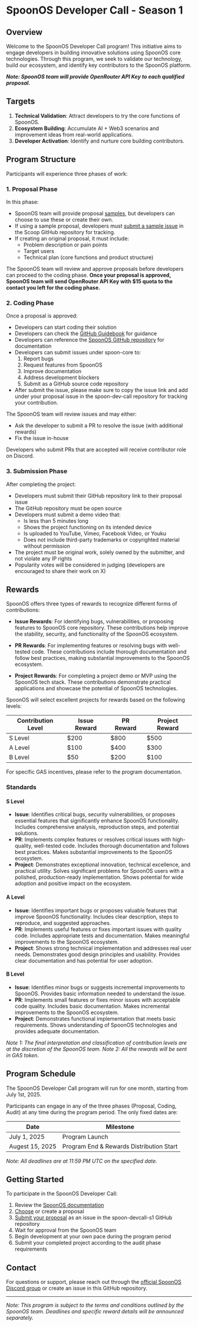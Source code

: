# SpoonOS Developer Call - Season 1

## Overview

Welcome to the SpoonOS Developer Call program! This initiative aims to engage developers in building innovative solutions using SpoonOS core technologies. Through this program, we seek to validate our technology, build our ecosystem, and identify key contributors to the SpoonOS platform.

**_Note: SpoonOS team will provide OpenRouter API Key to each qualified proposal._**

## Targets

1. **Technical Validation**: Attract developers to try the core functions of SpoonOS.
2. **Ecosystem Building**: Accumulate AI + Web3 scenarios and improvement ideas from real-world applications.
3. **Developer Activation**: Identify and nurture core building contributors.

## Program Structure

Participants will experience three phases of work:

### 1. Proposal Phase

In this phase:

- SpoonOS team will provide proposal [samples](./Proposal_Samples/), but developers can choose to use these or create their own.
- If using a sample proposal, developers must [submit a sample issue](https://github.com/XSpoonAi/spoon-devcall-s1/issues) in the Scoop GitHub repository for tracking.
- If creating an original proposal, it must include:
  - Problem description or pain points
  - Target users
  - Technical plan (core functions and product structure)

The SpoonOS team will review and approve proposals before developers can proceed to the coding phase.
**Once your proposal is approved, SpoonOS team will send OpenRouter API Key with $15 quota to the contact you left for the coding phase.**

### 2. Coding Phase

Once a proposal is approved:

- Developers can start coding their solution
- Developers can check the [GitHub Guidebook](https://x.com/SpoonOS_ai/status/1939987670215885039) for guidance
- Developers can reference the [SpoonOS GitHub repository](https://github.com/XSpoonAi/spoon-core) for documentation
- Developers can submit issues under spoon-core to:
  1. Report bugs
  2. Request features from SpoonOS
  3. Improve documentation
  4. Address development blockers
  5. Submit as a GitHub source code repository
- After submit the issue, please make sure to copy the issue link and add under your proposal issue in the spoon-dev-call repository for tracking your contribution.

The SpoonOS team will review issues and may either:

- Ask the developer to submit a PR to resolve the issue (with additional rewards)
- Fix the issue in-house

Developers who submit PRs that are accepted will receive contributor role on Discord.

### 3. Submission Phase

After completing the project:

- Developers must submit their GitHub repository link to their proposal issue
- The GitHub repository must be open source
- Developers must submit a demo video that:
  - Is less than 5 minutes long
  - Shows the project functioning on its intended device
  - Is uploaded to YouTube, Vimeo, Facebook Video, or Youku
  - Does not include third-party trademarks or copyrighted material without permission
- The project must be original work, solely owned by the submitter, and not violate any IP rights
- Popularity votes will be considered in judging (developers are encouraged to share their work on X)

## Rewards

SpoonOS offers three types of rewards to recognize different forms of contributions:

- **Issue Rewards**: For identifying bugs, vulnerabilities, or proposing features to SpoonOS core repository. These contributions help improve the stability, security, and functionality of the SpoonOS ecosystem.

- **PR Rewards**: For implementing features or resolving bugs with well-tested code. These contributions include thorough documentation and follow best practices, making substantial improvements to the SpoonOS ecosystem.

- **Project Rewards**: For completing a project demo or MVP using the SpoonOS tech stack. These contributions demonstrate practical applications and showcase the potential of SpoonOS technologies.

SpoonOS will select excellent projects for rewards based on the following levels:

| Contribution Level | Issue Reward | PR Reward | Project Reward |
| ------------------ | ------------ | --------- | -------------- |
| S Level            | $200         | $800      | $500           |
| A Level            | $100         | $400      | $300           |
| B Level            | $50          | $200      | $100           |

For specific GAS incentives, please refer to the program documentation.

### Standards

#### S Level

- **Issue**: Identifies critical bugs, security vulnerabilities, or proposes essential features that significantly enhance SpoonOS functionality. Includes comprehensive analysis, reproduction steps, and potential solutions.
- **PR**: Implements complex features or resolves critical issues with high-quality, well-tested code. Includes thorough documentation and follows best practices. Makes substantial improvements to the SpoonOS ecosystem.
- **Project**: Demonstrates exceptional innovation, technical excellence, and practical utility. Solves significant problems for SpoonOS users with a polished, production-ready implementation. Shows potential for wide adoption and positive impact on the ecosystem.

#### A Level

- **Issue**: Identifies important bugs or proposes valuable features that improve SpoonOS functionality. Includes clear description, steps to reproduce, and suggested approaches.
- **PR**: Implements useful features or fixes important issues with quality code. Includes appropriate tests and documentation. Makes meaningful improvements to the SpoonOS ecosystem.
- **Project**: Shows strong technical implementation and addresses real user needs. Demonstrates good design principles and usability. Provides clear documentation and has potential for user adoption.

#### B Level

- **Issue**: Identifies minor bugs or suggests incremental improvements to SpoonOS. Provides basic information needed to understand the issue.
- **PR**: Implements small features or fixes minor issues with acceptable code quality. Includes basic documentation. Makes incremental improvements to the SpoonOS ecosystem.
- **Project**: Demonstrates functional implementation that meets basic requirements. Shows understanding of SpoonOS technologies and provides adequate documentation.

_Note 1: The final interpretation and classification of contribution levels are at the discretion of the SpoonOS team._
_Note 2: All the rewards will be sent in GAS token._

## Program Schedule

The SpoonOS Developer Call program will run for one month, starting from July 1st, 2025.

Participants can engage in any of the three phases (Proposal, Coding, Audit) at any time during the program period. The only fixed dates are:

| Date          | Milestone                          |
| ------------- | ---------------------------------- |
| July 1, 2025  | Program Launch                     |
| Augest 15, 2025 | Program End & Rewards Distribution Start|

_Note: All deadlines are at 11:59 PM UTC on the specified date._

## Getting Started

To participate in the SpoonOS Developer Call:

1. Review the [SpoonOS documentation](https://github.com/XSpoonAi/spoon-core)
2. [Choose](./Proposal_Samples/) or create a proposal
3. [Submit your proposal](https://github.com/XSpoonAi/spoon-devcall-s1/issues) as an issue in the spoon-devcall-s1 GitHub repository
4. Wait for approval from the SpoonOS team
5. Begin development at your own pace during the program period
6. Submit your completed project according to the audit phase requirements

## Contact

For questions or support, please reach out through the [official SpoonOS Discord group](https://discord.gg/G6y3ZCFK4h) or create an issue in this GitHub repository.

---

_Note: This program is subject to the terms and conditions outlined by the SpoonOS team. Deadlines and specific reward details will be announced separately._
